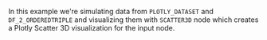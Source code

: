 In this example we're simulating data from `PLOTLY_DATASET` and `DF_2_ORDEREDTRIPLE` and visualizing them with `SCATTER3D` node which creates a Plotly Scatter 3D visualization for the input node.